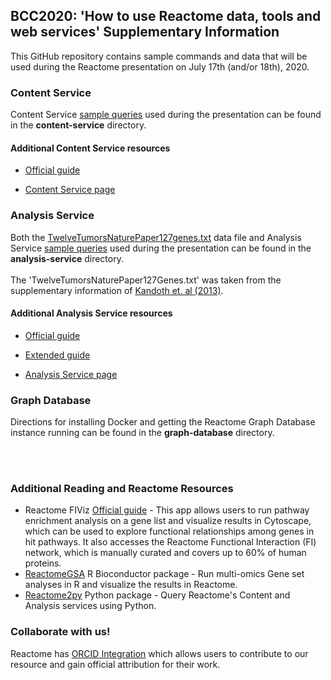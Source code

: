 <h2> BCC2020: 'How to use Reactome data, tools and web services' Supplementary Information </h2>

This GitHub repository contains sample commands and data that will be used during the Reactome presentation on July 17th (and/or 18th), 2020.

<h3> Content Service </h3>
Content Service <a href="https://github.com/reactome/BCC-2020/blob/master/content-service/content-service_sample-commands.sh">sample queries</a> used during the presentation can be found in the <b>content-service</b> directory.

  <h4> Additional Content Service resources</h4>

  - <a href="https://reactome.org/dev/content-service">Official guide</a>

  - <a href="https://reactome.org/ContentService/">Content Service page</a>

<h3> Analysis Service </h3>
Both the <a href="https://github.com/reactome/BCC-2020/blob/master/analysis-service/TwelveTumorsNaturePaper127genes.txt">TwelveTumorsNaturePaper127genes.txt</a> data file and Analysis Service <a href="https://github.com/reactome/BCC-2020/blob/master/analysis-service/analysis-service_sample-commands.sh">sample queries</a> used during the presentation can be found in the <b>analysis-service</b> directory.
<br><br>
The 'TwelveTumorsNaturePaper127Genes.txt' was taken from the supplementary information of <a href="https://www.nature.com/articles/nature12634">Kandoth et. al (2013)</a>.

  <h4> Additional Analysis Service resources</h4>

  - <a href="https://reactome.org/dev/analysis">Official guide</a>

  - <a href="https://reactome.org/userguide/analysis">Extended guide</a>

  - <a href="https://reactome.org/AnalysisService/"> Analysis Service page</a>

<h3> Graph Database </h3>
Directions for installing Docker and getting the Reactome Graph Database instance running can be found in the <b>graph-database</b> directory.

<br><br>
<h3> Additional Reading and Reactome Resources </h3>

- Reactome FIViz <a href="https://reactome.org/userguide/reactome-fiviz">Official guide</a> - This app allows users to run pathway enrichment analysis on a gene list and visualize results in Cytoscape, which can be used to explore functional relationships among genes in hit pathways. It also accesses the Reactome Functional Interaction (FI) network, which is manually curated and covers up to 60% of human proteins.<br>
- <a href="http://www.bioconductor.org/packages/release/bioc/html/ReactomeGSA.html">ReactomeGSA</a> R Bioconductor package - Run multi-omics Gene set analyses in R and visualize the results in Reactome.<br>
- <a href="https://reactome.github.io/reactome2py/">Reactome2py</a> Python package - Query Reactome's Content and Analysis services using Python.

<h3>Collaborate with us!</h3>
Reactome has <a href="https://reactome.org/orcid"</a>ORCID Integration</a> which allows users to contribute to our resource and gain official attribution for their work. 

